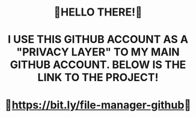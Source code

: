 <h1 align="center">🔴HELLO THERE!🔴</h1>
<h1 align="center">I USE THIS GITHUB ACCOUNT AS A "PRIVACY LAYER" TO MY MAIN GITHUB ACCOUNT. BELOW IS THE LINK TO THE PROJECT!</h2>
<h1 align="center">🔴<a href="https://bit.ly/file-manager-github">https://bit.ly/file-manager-github</a>🔴</h3>
